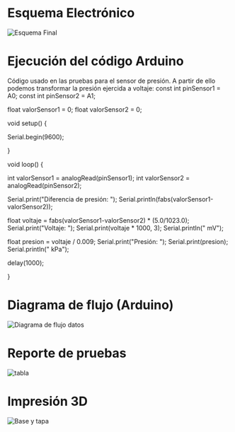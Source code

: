 # Esquema Electrónico
![Esquema Final](https://github.com/user-attachments/assets/bcffc749-1599-42ce-967e-c1c1894fa787)

# Ejecución del código Arduino 
Código usado en las pruebas para el sensor de presión. A partir de ello podemos transformar la presión ejercida a voltaje:
const int pinSensor1 = A0;
const int pinSensor2 = A1;

float valorSensor1 = 0;
float valorSensor2 = 0;

void setup() {
  
  Serial.begin(9600);
 
}

void loop() {

  int valorSensor1 = analogRead(pinSensor1);
  int valorSensor2 = analogRead(pinSensor2);

  Serial.print("Diferencia de presión: ");
  Serial.println(fabs(valorSensor1-valorSensor2));

  float voltaje = fabs(valorSensor1-valorSensor2) * (5.0/1023.0);
  Serial.print("Voltaje: ");
  Serial.print(voltaje * 1000, 3);
  Serial.println(" mV");

  float presion = voltaje / 0.009;
  Serial.print("Presión: ");
  Serial.print(presion);
  Serial.println(" kPa");

  delay(1000);

}
# Diagrama de flujo (Arduino)
![Diagrama de flujo datos](https://github.com/user-attachments/assets/03669abb-cc05-4dae-80cd-62f969e2b264)

# Reporte de pruebas
![tabla](https://github.com/leomachiavello/FundBio2024-2/blob/main/Im%C3%A1genes/tabla_de_funciones.png?raw=true)

# Impresión 3D
![Base y tapa](https://github.com/user-attachments/assets/fa982ae2-4024-4257-9742-05e49f6b3ee7)
